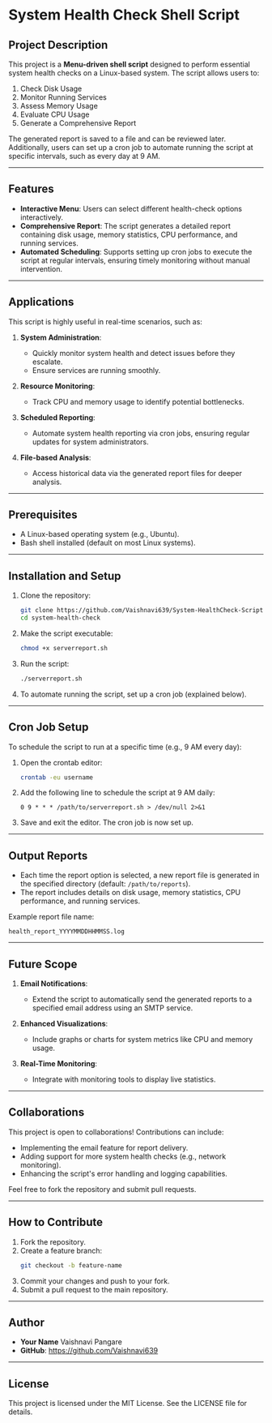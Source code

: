 # System Health Check Shell Script

## Project Description
This project is a **Menu-driven shell script** designed to perform essential system health checks on a Linux-based system. The script allows users to:

1. Check Disk Usage
2. Monitor Running Services
3. Assess Memory Usage
4. Evaluate CPU Usage
5. Generate a Comprehensive Report

The generated report is saved to a file and can be reviewed later. Additionally, users can set up a cron job to automate running the script at specific intervals, such as every day at 9 AM.

---

## Features
- **Interactive Menu**: Users can select different health-check options interactively.
- **Comprehensive Report**: The script generates a detailed report containing disk usage, memory statistics, CPU performance, and running services.
- **Automated Scheduling**: Supports setting up cron jobs to execute the script at regular intervals, ensuring timely monitoring without manual intervention.

---

## Applications
This script is highly useful in real-time scenarios, such as:

1. **System Administration**:
   - Quickly monitor system health and detect issues before they escalate.
   - Ensure services are running smoothly.

2. **Resource Monitoring**:
   - Track CPU and memory usage to identify potential bottlenecks.

3. **Scheduled Reporting**:
   - Automate system health reporting via cron jobs, ensuring regular updates for system administrators.

4. **File-based Analysis**:
   - Access historical data via the generated report files for deeper analysis.

---

## Prerequisites
- A Linux-based operating system (e.g., Ubuntu).
- Bash shell installed (default on most Linux systems).

---

## Installation and Setup

1. Clone the repository:
   ```bash
   git clone https://github.com/Vaishnavi639/System-HealthCheck-Script.git
   cd system-health-check
   ```

2. Make the script executable:
   ```bash
   chmod +x serverreport.sh
   ```

3. Run the script:
   ```bash
   ./serverreport.sh
   ```

4. To automate running the script, set up a cron job (explained below).

---

## Cron Job Setup
To schedule the script to run at a specific time (e.g., 9 AM every day):

1. Open the crontab editor:
   ```bash
   crontab -eu username
   ```

2. Add the following line to schedule the script at 9 AM daily:
   ```plaintext
   0 9 * * * /path/to/serverreport.sh > /dev/null 2>&1
   ```

3. Save and exit the editor. The cron job is now set up.

---

## Output Reports
- Each time the report option is selected, a new report file is generated in the specified directory (default: `/path/to/reports`).
- The report includes details on disk usage, memory statistics, CPU performance, and running services.

Example report file name:
```plaintext
health_report_YYYYMMDDHHMMSS.log
```

---

## Future Scope

1. **Email Notifications**:
   - Extend the script to automatically send the generated reports to a specified email address using an SMTP service.

2. **Enhanced Visualizations**:
   - Include graphs or charts for system metrics like CPU and memory usage.

3. **Real-Time Monitoring**:
   - Integrate with monitoring tools to display live statistics.

---

## Collaborations
This project is open to collaborations! Contributions can include:
- Implementing the email feature for report delivery.
- Adding support for more system health checks (e.g., network monitoring).
- Enhancing the script's error handling and logging capabilities.

Feel free to fork the repository and submit pull requests.

---

## How to Contribute
1. Fork the repository.
2. Create a feature branch:
   ```bash
   git checkout -b feature-name
   ```
3. Commit your changes and push to your fork.
4. Submit a pull request to the main repository.

---

## Author
- **Your Name** Vaishnavi Pangare
- **GitHub**: https://github.com/Vaishnavi639

---

## License
This project is licensed under the MIT License. See the LICENSE file for details.
